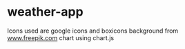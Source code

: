 # weather-app

Icons used are google icons and boxicons
background from www.freepik.com
chart using chart.js
